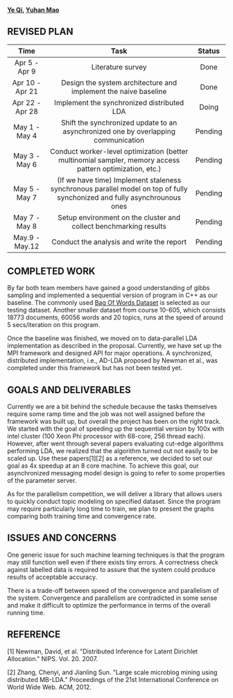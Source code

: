 #### [Ye Qi](https://www.linkedin.com/in/ye-charlotte-qi/), [Yuhan Mao](https://www.linkedin.com/in/yuhan-mao-a09144a5/)

## REVISED PLAN
<!-- Break time down into half-week increments. Each increment should have at least one task, and for each task put a person's name on it. -->

| Time | Task | Status |
|:----:|:----:|:------:|
| Apr 5 - Apr 9 | Literature survey | Done |
| Apr 10 - Apr 21 | Design the system architecture and implement the naive baseline | Done |
| Apr 22 - Apr 28 | Implement the synchronized distributed LDA | Doing |
| May 1 - May 4 | Shift the synchronized update to an asynchronized one by overlapping communication | Pending |
| May 3 - May 6 | Conduct worker-level optimization (better multinomial sampler, memory access pattern optimization, etc.) | Pending |
| May 5 - May 7 | (If we have time) Implement staleness synchronous parallel model on top of fully synchonized and fully asynchrounous ones | Pending |
| May 7 - May 8 | Setup environment on the cluster and collect benchmarking results | Pending |
| May.9 - May.12 | Conduct the analysis and write the report | Pending |


## COMPLETED WORK
<!-- One to two paragraphs, summarize the work that you have completed so far. -->

By far both team members have gained a good understanding of gibbs sampling and implemented a sequential version of program in C++ as our baseline. The commonly used [Bag Of Words Dataset](https://archive.ics.uci.edu/ml/datasets/Bag+of+Words) is selected as our testing dataset. Another smaller dataset from course 10-605, which consists 18773 documents, 60056 words and 20 topics, runs at the speed of around 5 secs/iteration on this program. 

Once the baseline was finished, we moved on to data-parallel LDA implementation as described in the proposal. Currently, we have set up the MPI framework and designed API for major operations. A synchronized, distributed implementation, i.e., AD-LDA proposed by Newman et al., was completed under this framework but has not been tested yet. 


## GOALS AND DELIVERABLES
<!-- Do you still believe you will be able to produce all your deliverables? If not, why? What about the "nice to haves"? In your checkpoint writeup we want a new list of goals that you plan to hit for the Parallelism competition.
What do you plan to show at the parallelism competition? Will it be a demo? Will it be a graph? -->

Currently we are a bit behind the schedule because the tasks themselves require some ramp time and the job was not well assigned before the framework was built up, but overall the project has been on the right track. We started with the goal of speeding up the sequential version by 100x with intel cluster (100 Xeon Phi processor with 68-core, 256 thread each). However, after went through several papers evaluating cut-edge algorithms performing LDA, we realized that the algorithm turned out not easily to be scaled up. Use these papers[1][2] as a reference, we decided to set our goal as 4x speedup at an 8 core machine. To achieve this goal, our asynchronized messaging model design is going to refer to some properties of the parameter server. 


As for the parallelism competition, we will deliver a library that allows users to quickly conduct topic modeling on specified dataset. Since the program may require particularly long time to train, we plan to present the graphs comparing both training time and convergence rate. 


## ISSUES AND CONCERNS
<!-- Are there any remaining unknowns (things you simply don't know how to solve, or resource you don't know how to get) or is it just a matter of coding and doing the work? If you do not wish to put this information on a public web site you are welcome to email the staff directly. -->
One generic issue for such machine learning techniques is that the program may still function well even if there exists tiny errors. A correctness check against labelled data is required to assure that the system could produce results of acceptable accuracy. 

There is a trade-off between speed of the convergence and parallelism of the system. Convergence and parallelism are contradicted in some sense and make it difficult to optimize the performance in terms of the overall running time.


## REFERENCE

[1] Newman, David, et al. "Distributed Inference for Latent Dirichlet Allocation." NIPS. Vol. 20. 2007.

[2] Zhang, Chenyi, and Jianling Sun. "Large scale microblog mining using distributed MB-LDA." Proceedings of the 21st International Conference on World Wide Web. ACM, 2012.

